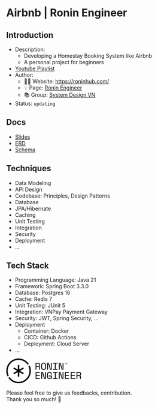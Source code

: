 # Airbnb | Ronin Engineer

## Introduction
- Description:
  - Developing a Homestay Booking System like Airbnb
  - A personal project for beginners
- [Youtube Playlist](https://www.youtube.com/playlist?list=PLzUU_6qfx-go8LjLudLCAXhu39xfS7biz)
- Author:
  - 🧑‍💻 Website: https://roninhub.com/
  - 💡 Page: [Ronin Engineer](https://fb.com/roninengineer)
  - 📚 Group: [System Design VN](https://fb.com/groups/systemdesign.vn)
- Status: `updating`

## Docs
- [Slides](https://drive.google.com/drive/folders/1AbyPadIeoFQJ25iQZwv1sLq-iIol-FNL?usp=sharing)
- [ERD](https://drive.google.com/file/d/14XOV1NbqnQVkuVTLMTmH7dwj1mQtTkfN/view)
- [Schema](./sql/schema.sql)

## Techniques
- Data Modeling
- API Design
- Codebase: Principles, Design Patterns
- Database
- JPA/Hibernate
- Caching
- Unit Testing
- Integration
- Security
- Deployment
- ...

## Tech Stack
- Programming Language: Java 21
- Framework: Spring Boot 3.3.0
- Database: Postgres 16
- Cache: Redis 7
- Unit Testing: JUnit 5
- Integration: VNPay Payment Gateway
- Security: JWT, Spring Security, ...
- Deployment
  - Container: Docker
  - CICD: Github Actions
  - Deployment: Cloud Server
- ...


<img src="./image/ronin_engineer_logo.png" width="200" >

Please feel free to give us feedbacks, contribution. <br>
Thank you so much! 🫶